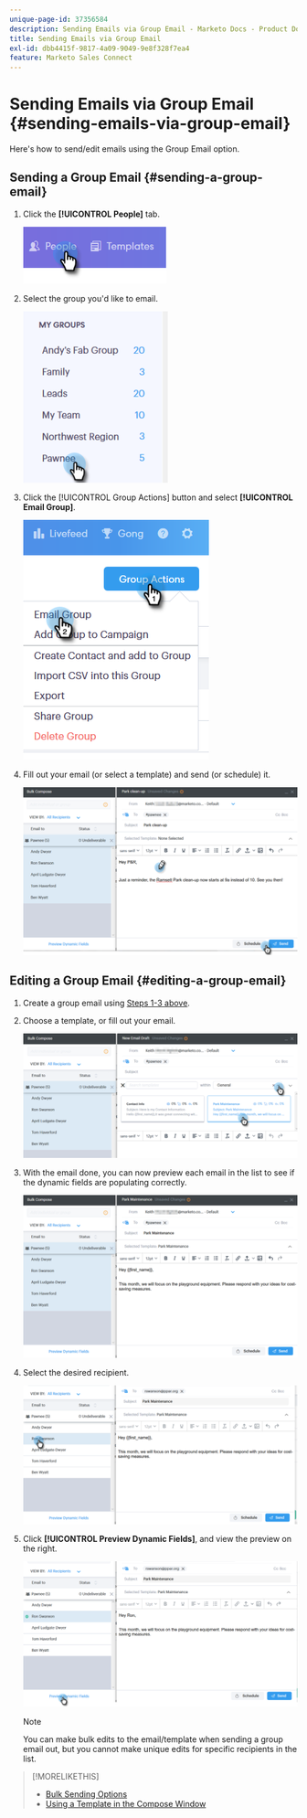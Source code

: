 ```yaml
---
unique-page-id: 37356584
description: Sending Emails via Group Email - Marketo Docs - Product Documentation
title: Sending Emails via Group Email
exl-id: dbb4415f-9817-4a09-9049-9e8f328f7ea4
feature: Marketo Sales Connect
---
```

# Sending Emails via Group Email {#sending-emails-via-group-email}

Here's how to send/edit emails using the Group Email option.

## Sending a Group Email {#sending-a-group-email}

1. Click the **[!UICONTROL People]** tab.

   ![](assets/one-3.png)

1. Select the group you'd like to email.

   ![](assets/two-3.png)

1. Click the [!UICONTROL Group Actions] button and select **[!UICONTROL Email Group]**.

   ![](assets/three-3.png)

1. Fill out your email (or select a template) and send (or schedule) it.

   ![](assets/four-3.png)

## Editing a Group Email {#editing-a-group-email}

1. Create a group email using [Steps 1-3 above](#sending-a-group-email).

1. Choose a template, or fill out your email.

   ![](assets/edit-two.png)

1. With the email done, you can now preview each email in the list to see if the dynamic fields are populating correctly.

   ![](assets/edit-three.png)

1. Select the desired recipient.

   ![](assets/edit-four.png)

1. Click **[!UICONTROL Preview Dynamic Fields]**, and view the preview on the right.

   ![](assets/edit-five.png)

   >[!NOTE]
   >
   >You can make bulk edits to the email/template when sending a group email out, but you cannot make unique edits for specific recipients in the list.

>[!MORELIKETHIS]
>
>* [Bulk Sending Options](/help/marketo/product-docs/marketo-sales-connect/email/using-the-compose-window/bulk-sending-options.md)
>* [Using a Template in the Compose Window](/help/marketo/product-docs/marketo-sales-connect/email/using-the-compose-window/using-a-template-in-the-compose-window.md)
